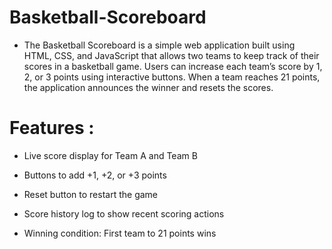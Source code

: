 # Basketball-Scoreboard

* The Basketball Scoreboard is a simple web application built using HTML, CSS, and JavaScript that allows two teams to 
keep track of their scores in a basketball game. Users can increase each team’s score by 1, 2, or 3 points 
using interactive buttons. When a team reaches 21 points, the application announces the winner and resets the scores.


# Features :

* Live score display for Team A and Team B

* Buttons to add +1, +2, or +3 points

* Reset button to restart the game

* Score history log to show recent scoring actions

* Winning condition: First team to 21 points wins
